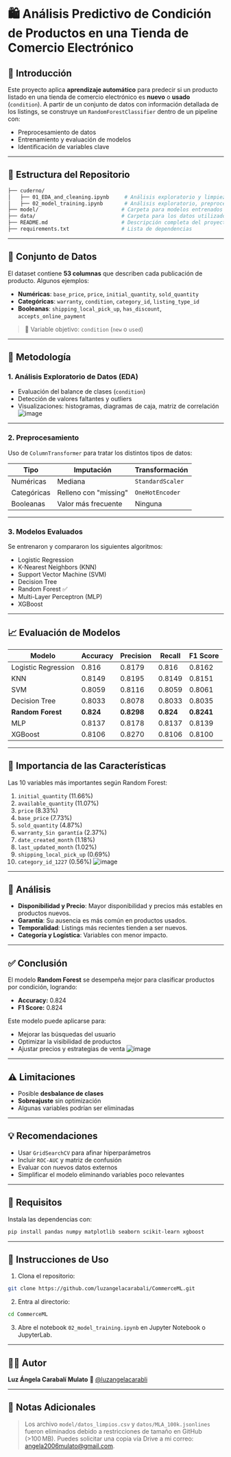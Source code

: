 # 🛍️ Análisis Predictivo de Condición de Productos en una Tienda de Comercio Electrónico

## 📌 Introducción

Este proyecto aplica **aprendizaje automático** para predecir si un producto listado en una tienda de comercio electrónico es **nuevo** o **usado** (`condition`). A partir de un conjunto de datos con información detallada de los listings, se construye un `RandomForestClassifier` dentro de un pipeline con:

* Preprocesamiento de datos
* Entrenamiento y evaluación de modelos
* Identificación de variables clave

---

## 📂 Estructura del Repositorio

```bash
├── cuderno/
│   ├── 01_EDA_and_cleaning.ipynb     # Análisis exploratorio y limpieza de datos
│   ├── 02_model_training.ipynb       # Análisis exploratorio, preprocesamiento y modelado
├── model/                           # Carpeta para modelos entrenados
├── data/                            # Carpeta para los datos utilizados
├── README.md                        # Descripción completa del proyecto
├── requirements.txt                 # Lista de dependencias
````

---

## 🧾 Conjunto de Datos

El dataset contiene **53 columnas** que describen cada publicación de producto. Algunos ejemplos:

* **Numéricas**: `base_price`, `price`, `initial_quantity`, `sold_quantity`
* **Categóricas**: `warranty`, `condition`, `category_id`, `listing_type_id`
* **Booleanas**: `shipping_local_pick_up`, `has_discount`, `accepts_online_payment`

> 🎯 Variable objetivo: `condition` (`new` o `used`)

---

## 🔎 Metodología

### 1. Análisis Exploratorio de Datos (EDA)

* Evaluación del balance de clases (`condition`)
* Detección de valores faltantes y outliers
* Visualizaciones: histogramas, diagramas de caja, matriz de correlación
![image](https://github.com/user-attachments/assets/2a9faa28-c983-467d-93dd-4a3a7ac96b85)


---

### 2. Preprocesamiento

Uso de `ColumnTransformer` para tratar los distintos tipos de datos:

| Tipo        | Imputación            | Transformación   |
| ----------- | --------------------- | ---------------- |
| Numéricas   | Mediana               | `StandardScaler` |
| Categóricas | Relleno con "missing" | `OneHotEncoder`  |
| Booleanas   | Valor más frecuente   | Ninguna          |

---

### 3. Modelos Evaluados

Se entrenaron y compararon los siguientes algoritmos:

* Logistic Regression
* K-Nearest Neighbors (KNN)
* Support Vector Machine (SVM)
* Decision Tree
* Random Forest ✅
* Multi-Layer Perceptron (MLP)
* XGBoost

---

## 📈 Evaluación de Modelos

| Modelo              | Accuracy  | Precision  | Recall    | F1 Score   |
| ------------------- | --------- | ---------- | --------- | ---------- |
| Logistic Regression | 0.816     | 0.8179     | 0.816     | 0.8162     |
| KNN                 | 0.8149    | 0.8195     | 0.8149    | 0.8151     |
| SVM                 | 0.8059    | 0.8116     | 0.8059    | 0.8061     |
| Decision Tree       | 0.8033    | 0.8078     | 0.8033    | 0.8035     |
| **Random Forest**   | **0.824** | **0.8298** | **0.824** | **0.8241** |
| MLP                 | 0.8137    | 0.8178     | 0.8137    | 0.8139     |
| XGBoost             | 0.8106    | 0.8270     | 0.8106    | 0.8100     |

---

## 🌟 Importancia de las Características

Las 10 variables más importantes según Random Forest:

1. `initial_quantity` (11.66%)
2. `available_quantity` (11.07%)
3. `price` (8.33%)
4. `base_price` (7.73%)
5. `sold_quantity` (4.87%)
6. `warranty_Sin garantía` (2.37%)
7. `date_created_month` (1.18%)
8. `last_updated_month` (1.02%)
9. `shipping_local_pick_up` (0.69%)
10. `category_id_1227` (0.56%)
![image](https://github.com/user-attachments/assets/ac70d029-387f-4450-821c-0c5002e48e1a)


---

## 🧠 Análisis

* **Disponibilidad y Precio**: Mayor disponibilidad y precios más estables en productos nuevos.
* **Garantía**: Su ausencia es más común en productos usados.
* **Temporalidad**: Listings más recientes tienden a ser nuevos.
* **Categoría y Logística**: Variables con menor impacto.

---

## ✅ Conclusión

El modelo **Random Forest** se desempeña mejor para clasificar productos por condición, logrando:

* **Accuracy:** 0.824
* **F1 Score:** 0.824

Este modelo puede aplicarse para:

* Mejorar las búsquedas del usuario
* Optimizar la visibilidad de productos
* Ajustar precios y estrategias de venta
![image](https://github.com/user-attachments/assets/eb115944-3e21-4dce-9a23-1341fe3d64b2)



---

## ⚠️ Limitaciones

* Posible **desbalance de clases**
* **Sobreajuste** sin optimización
* Algunas variables podrían ser eliminadas

---

## 💡 Recomendaciones

* Usar `GridSearchCV` para afinar hiperparámetros
* Incluir `ROC-AUC` y matriz de confusión
* Evaluar con nuevos datos externos
* Simplificar el modelo eliminando variables poco relevantes

---

## 🧪 Requisitos

Instala las dependencias con:

```bash
pip install pandas numpy matplotlib seaborn scikit-learn xgboost
```

---

## 🚀 Instrucciones de Uso

1. Clona el repositorio:

```bash
git clone https://github.com/luzangelacarabali/CommerceML.git
```

2. Entra al directorio:

```bash
cd CommerceML
```

3. Abre el notebook `02_model_training.ipynb` en Jupyter Notebook o JupyterLab.

---

## 👩‍💻 Autor

**Luz Ángela Carabalí Mulato**
📧 [@luzangelacarabli](https://github.com/luzangelacarabali)

---

## 📎 Notas Adicionales

> Los archivo `model/datos_limpios.csv` y `datos/MLA_100k.jsonlines` fueron eliminados debido a restricciones de tamaño en GitHub (>100 MB). Puedes solicitar una copia vía Drive a mi correo: [angela2006mulato@gmail.com](mailto:angela2006mulato@gmail.com).

```


